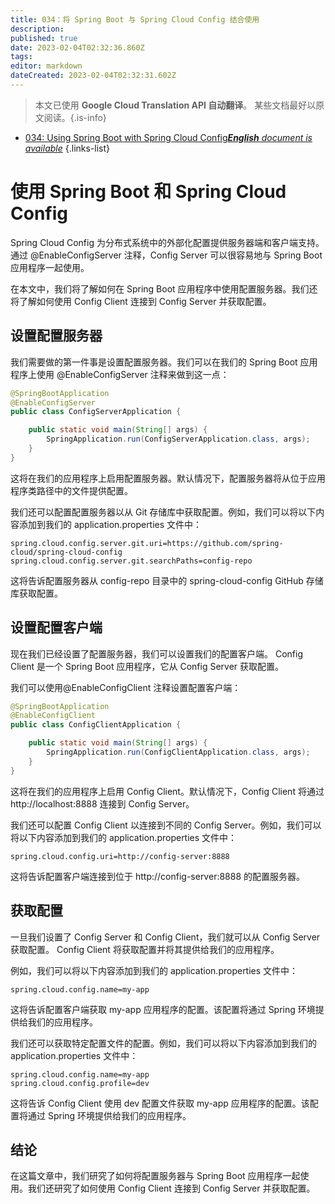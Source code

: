 ```yaml
---
title: 034：将 Spring Boot 与 Spring Cloud Config 结合使用
description: 
published: true
date: 2023-02-04T02:32:36.860Z
tags: 
editor: markdown
dateCreated: 2023-02-04T02:32:31.602Z
---
```


> 本文已使用 **Google Cloud Translation API 自动翻译**。
某些文档最好以原文阅读。{.is-info}



- [034: Using Spring Boot with Spring Cloud Config***English** document is available*](/en/Knowledge-base/Spring-Boot/Learning/034-using-spring-boot-with-spring-cloud-config)
{.links-list}


# 使用 Spring Boot 和 Spring Cloud Config

Spring Cloud Config 为分布式系统中的外部化配置提供服务器端和客户端支持。通过 @EnableConfigServer 注释，Config Server 可以很容易地与 Spring Boot 应用程序一起使用。

在本文中，我们将了解如何在 Spring Boot 应用程序中使用配置服务器。我们还将了解如何使用 Config Client 连接到 Config Server 并获取配置。

## 设置配置服务器

我们需要做的第一件事是设置配置服务器。我们可以在我们的 Spring Boot 应用程序上使用 @EnableConfigServer 注释来做到这一点：

```java
@SpringBootApplication
@EnableConfigServer
public class ConfigServerApplication {

    public static void main(String[] args) {
        SpringApplication.run(ConfigServerApplication.class, args);
    }
}
```

这将在我们的应用程序上启用配置服务器。默认情况下，配置服务器将从位于应用程序类路径中的文件提供配置。

我们还可以配置配置服务器以从 Git 存储库中获取配置。例如，我们可以将以下内容添加到我们的 application.properties 文件中：

```properties
spring.cloud.config.server.git.uri=https://github.com/spring-cloud/spring-cloud-config
spring.cloud.config.server.git.searchPaths=config-repo
```

这将告诉配置服务器从 config-repo 目录中的 spring-cloud-config GitHub 存储库获取配置。

## 设置配置客户端

现在我们已经设置了配置服务器，我们可以设置我们的配置客户端。 Config Client 是一个 Spring Boot 应用程序，它从 Config Server 获取配置。

我们可以使用@EnableConfigClient 注释设置配置客户端：

```java
@SpringBootApplication
@EnableConfigClient
public class ConfigClientApplication {

    public static void main(String[] args) {
        SpringApplication.run(ConfigClientApplication.class, args);
    }
}
```

这将在我们的应用程序上启用 Config Client。默认情况下，Config Client 将通过 http://localhost:8888 连接到 Config Server。

我们还可以配置 Config Client 以连接到不同的 Config Server。例如，我们可以将以下内容添加到我们的 application.properties 文件中：

```properties
spring.cloud.config.uri=http://config-server:8888
```

这将告诉配置客户端连接到位于 http://config-server:8888 的配置服务器。

## 获取配置

一旦我们设置了 Config Server 和 Config Client，我们就可以从 Config Server 获取配置。 Config Client 将获取配置并将其提供给我们的应用程序。

例如，我们可以将以下内容添加到我们的 application.properties 文件中：

```properties
spring.cloud.config.name=my-app
```

这将告诉配置客户端获取 my-app 应用程序的配置。该配置将通过 Spring 环境提供给我们的应用程序。

我们还可以获取特定配置文件的配置。例如，我们可以将以下内容添加到我们的 application.properties 文件中：

```properties
spring.cloud.config.name=my-app
spring.cloud.config.profile=dev
```

这将告诉 Config Client 使用 dev 配置文件获取 my-app 应用程序的配置。该配置将通过 Spring 环境提供给我们的应用程序。

## 结论

在这篇文章中，我们研究了如何将配置服务器与 Spring Boot 应用程序一起使用。我们还研究了如何使用 Config Client 连接到 Config Server 并获取配置。
